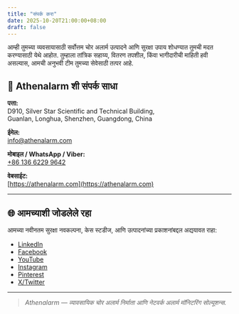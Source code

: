```yaml
---
title: "संपर्क करा"
date: 2025-10-20T21:00:00+08:00
draft: false
---
```


आम्ही तुमच्या व्यवसायासाठी सर्वोत्तम चोर अलार्म उत्पादने आणि सुरक्षा उपाय शोधण्यात तुमची मदत करण्यासाठी येथे आहोत. तुम्हाला तांत्रिक सहाय्य, वितरण तपशील, किंवा भागीदारीची माहिती हवी असल्यास, आमची अनुभवी टीम तुमच्या सेवेसाठी तत्पर आहे.

## 📍 Athenalarm शी संपर्क साधा

**पत्ता:**  
D910, Silver Star Scientific and Technical Building,  
Guanlan, Longhua, Shenzhen, Guangdong, China  

**ईमेल:**  
[info@athenalarm.com](mailto:info@athenalarm.com)

**मोबाइल / WhatsApp / Viber:**  
[+86 136 6229 9642](https://api.whatsapp.com/send?phone=8613662299642)

**वेबसाईट:**  
[https://athenalarm.com](https://athenalarm.com)

---

## 🌐 आमच्याशी जोडलेले रहा

आमच्या नवीनतम सुरक्षा नवकल्पना, केस स्टडीज, आणि उत्पादनांच्या प्रकाशनांबद्दल अद्ययावत राहा:

- [LinkedIn](https://www.linkedin.com/company/athenalarm)
- [Facebook](https://www.facebook.com/athenalarm)
- [YouTube](https://www.youtube.com/@athenalarm3663)
- [Instagram](https://www.instagram.com/athenalarm)
- [Pinterest](https://www.pinterest.com/athenalarm/)
- [X/Twitter](https://x.com/Athenalarm)

---

> _Athenalarm — व्यावसायिक चोर अलार्म निर्माता आणि नेटवर्क अलार्म मॉनिटरिंग सोल्यूशन्स._